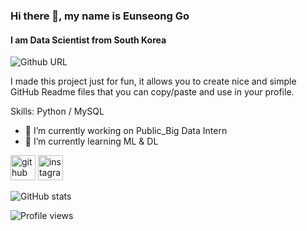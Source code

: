 ### Hi there 👋, my name is Eunseong Go
#### I am Data Scientist from South Korea
![Github URL](https://github.com/goeunseong)

I made this project just for fun, it allows you to create nice and simple GitHub Readme files that you can copy/paste and use in your profile.

Skills: Python / MySQL

- 🔭 I’m currently working on Public_Big Data Intern 
- 🌱 I’m currently learning ML & DL 


[<img src='https://cdn.jsdelivr.net/npm/simple-icons@3.0.1/icons/github.svg' alt='github' height='40'>](https://github.com/goeunseong)  [<img src='https://cdn.jsdelivr.net/npm/simple-icons@3.0.1/icons/instagram.svg' alt='instagram' height='40'>](https://www.instagram.com/silver_castle_7/)  

![GitHub stats](https://github-readme-stats.vercel.app/api?username=goeunseong&show_icons=true)  

![Profile views](https://gpvc.arturio.dev/goeunseong)  

